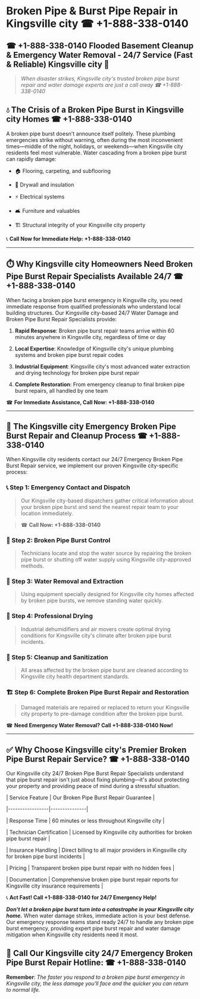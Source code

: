 # Broken Pipe & Burst Pipe Repair in Kingsville city ☎ +1-888-338-0140  
## ☎ +1-888-338-0140 Flooded Basement Cleanup & Emergency Water Removal - 24/7 Service (Fast & Reliable) Kingsville city 🚨  

> *When disaster strikes, Kingsville city's trusted broken pipe burst repair and water damage experts are just a call away ☎ +1-888-338-0140*  

## 💧 The Crisis of a Broken Pipe Burst in Kingsville city Homes ☎ +1-888-338-0140  

A broken pipe burst doesn't announce itself politely. These plumbing emergencies strike without warning, often during the most inconvenient times—middle of the night, holidays, or weekends—when Kingsville city residents feel most vulnerable. Water cascading from a broken pipe burst can rapidly damage:  

* 🏠 Flooring, carpeting, and subflooring  
* 🧱 Drywall and insulation  
* ⚡ Electrical systems  
* 🛋️ Furniture and valuables  
* 🏗️ Structural integrity of your Kingsville city property  

📞 **Call Now for Immediate Help: +1-888-338-0140**  

---  

## ⏱️ Why Kingsville city Homeowners Need Broken Pipe Burst Repair Specialists Available 24/7 ☎ +1-888-338-0140  

When facing a broken pipe burst emergency in Kingsville city, you need immediate response from qualified professionals who understand local building structures. Our Kingsville city-based 24/7 Water Damage and Broken Pipe Burst Repair Specialists provide:  

1. **Rapid Response**: Broken pipe burst repair teams arrive within 60 minutes anywhere in Kingsville city, regardless of time or day  
2. **Local Expertise**: Knowledge of Kingsville city's unique plumbing systems and broken pipe burst repair codes  
3. **Industrial Equipment**: Kingsville city's most advanced water extraction and drying technology for broken pipe burst repair  
4. **Complete Restoration**: From emergency cleanup to final broken pipe burst repairs, all handled by one team  

☎ **For Immediate Assistance, Call Now: +1-888-338-0140**  

---  

## 🔧 The Kingsville city Emergency Broken Pipe Burst Repair and Cleanup Process ☎ +1-888-338-0140  

When Kingsville city residents contact our 24/7 Emergency Broken Pipe Burst Repair service, we implement our proven Kingsville city-specific process:  

### 📞 Step 1: Emergency Contact and Dispatch  
> Our Kingsville city-based dispatchers gather critical information about your broken pipe burst and send the nearest repair team to your location immediately.  
> ☎ **Call Now: +1-888-338-0140**  

### 🚿 Step 2: Broken Pipe Burst Control  
> Technicians locate and stop the water source by repairing the broken pipe burst or shutting off water supply using Kingsville city-approved methods.  

### 🌊 Step 3: Water Removal and Extraction  
> Using equipment specially designed for Kingsville city homes affected by broken pipe bursts, we remove standing water quickly.  

### 💨 Step 4: Professional Drying  
> Industrial dehumidifiers and air movers create optimal drying conditions for Kingsville city's climate after broken pipe burst incidents.  

### 🧼 Step 5: Cleanup and Sanitization  
> All areas affected by the broken pipe burst are cleaned according to Kingsville city health department standards.  

### 🏗️ Step 6: Complete Broken Pipe Burst Repair and Restoration  
> Damaged materials are repaired or replaced to return your Kingsville city property to pre-damage condition after the broken pipe burst.  

☎ **Need Emergency Water Removal? Call +1-888-338-0140 Now!**  

---  

## ✅ Why Choose Kingsville city's Premier Broken Pipe Burst Repair Service? ☎ +1-888-338-0140  

Our Kingsville city 24/7 Broken Pipe Burst Repair Specialists understand that pipe burst repair isn't just about fixing plumbing—it's about protecting your property and providing peace of mind during a stressful situation.  

| Service Feature | Our Broken Pipe Burst Repair Guarantee |  
|-----------------|---------------|  
| Response Time | 60 minutes or less throughout Kingsville city |  
| Technician Certification | Licensed by Kingsville city authorities for broken pipe burst repair |  
| Insurance Handling | Direct billing to all major providers in Kingsville city for broken pipe burst incidents |  
| Pricing | Transparent broken pipe burst repair with no hidden fees |  
| Documentation | Comprehensive broken pipe burst repair reports for Kingsville city insurance requirements |  

📞 **Act Fast! Call +1-888-338-0140 for 24/7 Emergency Help!**  

***Don't let a broken pipe burst turn into a catastrophe in your Kingsville city home.*** When water damage strikes, immediate action is your best defense. Our emergency response teams stand ready 24/7 to handle any broken pipe burst emergency, providing expert pipe burst repair and water damage mitigation when Kingsville city residents need it most.  

## 📱 Call Our Kingsville city 24/7 Emergency Broken Pipe Burst Repair Hotline: ☎ +1-888-338-0140  

**Remember**: *The faster you respond to a broken pipe burst emergency in Kingsville city, the less damage you'll face and the quicker you can return to normal life.*